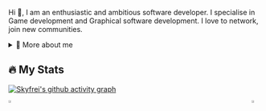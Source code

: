 <p>
  
Hi 👋, I am an enthusiastic and ambitious software developer. I specialise in Game development and Graphical software development. I love to network, join new communities.

<div>
<details>
  <summary>🧑 More about me</summary>

- 🌱 I’m currently learning **Godot**

- 💬 Ask me about **open source, game development, and community management**

</details>
  
</p>

## 🔥 My Stats
[![Skyfrei's github activity graph](https://github-readme-activity-graph.vercel.app/graph?username=Skyfrei&theme=tokyo-night)](https://github.com/Skyfrei/github-readme-activity-graph)


<div style="display: flex; justify-content: space-between;">
  <a href="https://github.com/Skyfrei">
    <img src="https://github-readme-stats.vercel.app/api?username=Skyfrei&theme=radical&title_color=ff3068" style="width: 49%;">
  </a>
  <a href="https://github.com/Skyfrei">
    <img src="http://github-readme-streak-stats.herokuapp.com/?user=Skyfrei&theme=radical&date_format=M%20j%5B%2C%20Y%5D&ring=ff3068&fire=ff3068&sideNums=ff3068" style="width: 50%;">
  </a>
</div>



